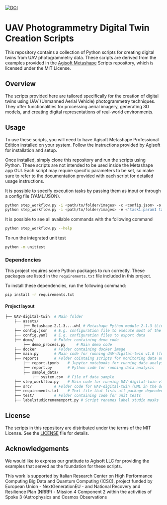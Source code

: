 [![DOI](https://www.openaccessrepository.it/badge/DOI/10.15161/oar.it/211632.svg)](https://doi.org/10.15161/oar.it/211632)

# UAV Photogrammetry Digital Twin Creation Scripts

This repository contains a collection of Python scripts for creating digital twins from UAV photogrammetry data. These scripts are derived from the examples provided in the [Agisoft Metashape](https://www.agisoft.com/) Scripts repository, which is licensed under the MIT License.

## Overview

The scripts provided here are tailored specifically for the creation of digital twins using UAV (Unmanned Aerial Vehicle) photogrammetry techniques. They offer functionalities for processing aerial imagery, generating 3D models, and creating digital representations of real-world environments.

## Usage

To use these scripts, you will need to have Agisoft Metashape Professional Edition installed on your system. Follow the instructions provided by Agisoft for installation and setup.

Once installed, simply clone this repository and run the scripts using Python. These scripts are not intended to be used inside the Metashape app GUI. Each script may require specific parameters to be set, so make sure to refer to the documentation provided with each script for detailed usage instructions.

It is possible to specify execution tasks by passing them as input or through a config file (YAML/JSON).
```bash
python step_workflow.py -i <path/to/folder/images> -c <config.json> -o [resulting/directory]
python step_workflow.py -i <path/to/folder/images> -e <"task1:param1 task2:param1,param2"> -o [resulting/directory]
```
It is possible to see all available commands with the following command
```bash
python step_workflow.py --help
```
To run the integrated unit test
```bash
python -m unittest
```

### Dependencies

This project requires some Python packages to run correctly. These packages are listed in the `requirements.txt` file included in this project.

To install these dependencies, run the following command:

```bash
pip install -r requirements.txt
```

#### Project layout
```bash
├── UAV-digital-twin  # Main folder
    ├── assets/        
        ├── Metashape-2.1.3....whl # Metashape Python module 2.1.3 (Linux, Mac, Win)
    ├── config.json   # E.g. configuration file to execute most of the steps
    ├── config.yaml   # E.g. configuration files to export data
    ├── demo/         # Folder containing demo code
        ├── demo_process.py     # Main demo code
    ├── docker        # Folder containing docker image
    ├── main.py       # Main code for running UAV-digital-twin v1.0 (full workflow)
    ├── reports       # Folder cointaing scripts for monitoring data analysis
        ├── report.ipynb    # Jupyter notebooks for running data analysis
        ├── report.py       # Python code for running data analysis
        ├── sample_data/
            ├── system.csv  # File of data sample   
    ├── step_workflow.py    # Main code for running UAV-digital-twin v1.1 (single task)
    ├── src/          # Folder code for UAV-digital-twin (UML in the doc)
    ├── requirements.txt    # Text file that lists all package dependencies required to run the project correctly
    ├── test/         # Folder containing code for unit tests
    ├── labelstudiorenamexport.py # Script renames label studio masks
```

## License

The scripts in this repository are distributed under the terms of the MIT License. See the [LICENSE](LICENSE) file for details.

## Acknowledgements

We would like to express our gratitude to Agisoft LLC for providing the examples that served as the foundation for these scripts.

This work is supported by Italian Research Center on High Performance Computing Big Data and Quantum Computing (ICSC), project funded by European Union - NextGenerationEU - and National Recovery and Resilience Plan (NRRP) - Mission 4 Component 2 within the activities of Spoke 3 (Astrophysics and Cosmos Observations
